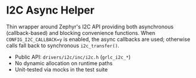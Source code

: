 # I2C Async Helper

Thin wrapper around Zephyr's I2C API providing both asynchronous (callback-based) and blocking
convenience functions. When `CONFIG_I2C_CALLBACK=y` is enabled, the async callbacks are used;
otherwise calls fall back to synchronous `i2c_transfer()`.

- Public API: `drivers/i2c/inc/i2c.h` (`grlc_i2c_*`)
- No dynamic allocation on runtime paths
- Unit-tested via mocks in the test suite
